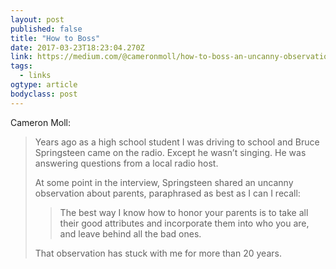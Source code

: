 ```yaml
---
layout: post 
published: false 
title: "How to Boss" 
date: 2017-03-23T18:23:04.270Z 
link: https://medium.com/@cameronmoll/how-to-boss-an-uncanny-observation-from-bruce-springsteen-93cbfd8342c9#.u04sjr503 
tags:
  - links
ogtype: article 
bodyclass: post 
---
```


Cameron Moll:

> Years ago as a high school student I was driving to school and Bruce Springsteen came on the radio. Except he wasn’t singing. He was answering questions from a local radio host.
> 
> At some point in the interview, Springsteen shared an uncanny observation about parents, paraphrased as best as I can I recall:
> 
> > The best way I know how to honor your parents is to take all their good attributes and incorporate them into who you are, and leave behind all the bad ones.
> 
> That observation has stuck with me for more than 20 years.